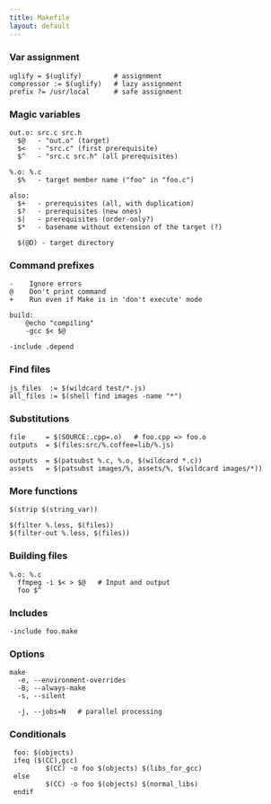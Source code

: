 ```yaml
---
title: Makefile
layout: default
---
```


### Var assignment

    uglify = $(uglify)        # assignment
    compressor := $(uglify)   # lazy assignment
    prefix ?= /usr/local      # safe assignment

### Magic variables

    out.o: src.c src.h
      $@   - "out.o" (target)
      $<   - "src.c" (first prerequisite)
      $^   - "src.c src.h" (all prerequisites)

    %.o: %.c
      $%   - target member name ("foo" in "foo.c")

    also:
      $+   - prerequisites (all, with duplication)
      $?   - prerequisites (new ones)
      $|   - prerequisites (order-only?)
      $*   - basename without extension of the target (?)

      $(@D) - target directory

### Command prefixes

    -    Ignore errors
    @    Don't print command
    +    Run even if Make is in 'don't execute' mode

    build:
        @echo "compiling"
        -gcc $< $@

    -include .depend

### Find files

    js_files  := $(wildcard test/*.js)
    all_files := $(shell find images -name "*")

### Substitutions

    file     = $(SOURCE:.cpp=.o)   # foo.cpp => foo.o
    outputs  = $(files:src/%.coffee=lib/%.js)

    outputs  = $(patsubst %.c, %.o, $(wildcard *.c))
    assets   = $(patsubst images/%, assets/%, $(wildcard images/*))

### More functions

    $(strip $(string_var))

    $(filter %.less, $(files))
    $(filter-out %.less, $(files))

### Building files

    %.o: %.c
      ffmpeg -i $< > $@   # Input and output
      foo $^

### Includes

    -include foo.make

### Options

    make
      -e, --environment-overrides
      -B, --always-make
      -s, --silent

      -j, --jobs=N   # parallel processing

### Conditionals

     foo: $(objects)
     ifeq ($(CC),gcc)
             $(CC) -o foo $(objects) $(libs_for_gcc)
     else
             $(CC) -o foo $(objects) $(normal_libs)
     endif
